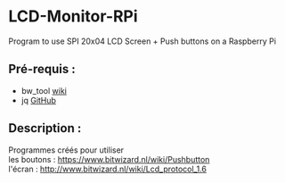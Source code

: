# LCD-Monitor-RPi
Program to use SPI 20x04 LCD Screen + Push buttons on a Raspberry Pi

## Pré-requis :
- bw_tool [wiki](https://bitwizard.nl/wiki/Bw_tool)
- jq [GitHub](https://stedolan.github.io/jq/)

## Description :
Programmes créés pour utiliser  
les boutons : https://www.bitwizard.nl/wiki/Pushbutton  
l'écran : http://www.bitwizard.nl/wiki/Lcd_protocol_1.6
